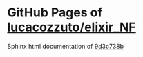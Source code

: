 GitHub Pages of [lucacozzuto/elixir_NF](https://github.com/lucacozzuto/elixir_NF.git)
===
Sphinx html documentation of [9d3c738b](https://github.com/lucacozzuto/elixir_NF/tree/9d3c738bb878f09af4e53319e2a33cd30e126bea)
